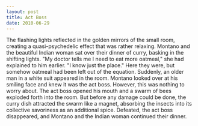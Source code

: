 ```yaml
---
layout: post
title: Act Boss
date: 2010-06-29
---
```

The flashing lights reflected in the golden mirrors of the small room,
      creating a quasi-psychedelic effect that was rather relaxing. Montano and the beautiful Indian
      woman sat over their dinner of curry, basking in the shifting lights.    "My doctor tells me I need to eat more oatmeal," she had explained to him earlier.  "I know just the place."    Here they were, but somehow oatmeal had
      been left out of the equation. Suddenly, an older man in a white suit appeared in the room.
      Montano looked over at his smiling face and knew it was the act boss. However, this was
      nothing to worry about.    The act boss opened his mouth and a swarm of
      bees exploded forth into the room. But before any damage could be done, the curry dish
      attracted the swarm like a magnet, absorbing the insects into its collective savoriness as an
      additional spice. Defeated, the act boss disappeared, and Montano and the Indian woman
      continued their dinner.